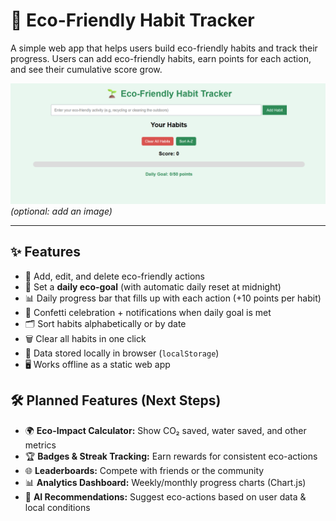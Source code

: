 # 🌱 Eco-Friendly Habit Tracker  

A simple web app that helps users build eco-friendly habits and track their progress. Users can add eco-friendly habits, earn points for each action, and see their cumulative score grow.  

![screenshot](./screenshot.png) *(optional: add an image)*  

---

## ✨ Features  

- 📝 Add, edit, and delete eco-friendly actions  
- 🎯 Set a **daily eco-goal** (with automatic daily reset at midnight)  
- 📊 Daily progress bar that fills up with each action (+10 points per habit)  
- 🎉 Confetti celebration + notifications when daily goal is met  
- 🗂 Sort habits alphabetically or by date  
- 🗑 Clear all habits in one click  
- 💾 Data stored locally in browser (`localStorage`)  
- 🖥 Works offline as a static web app  

## 🛠 Planned Features (Next Steps)

- 🌍 **Eco-Impact Calculator:** Show CO₂ saved, water saved, and other metrics  
- 🏆 **Badges & Streak Tracking:** Earn rewards for consistent eco-actions  
- 🌐 **Leaderboards:** Compete with friends or the community  
- 📊 **Analytics Dashboard:** Weekly/monthly progress charts (Chart.js)  
- 🤖 **AI Recommendations:** Suggest eco-actions based on user data & local conditions  


